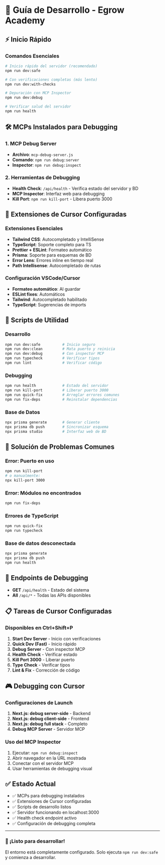 # 🚀 Guía de Desarrollo - Egrow Academy

## ⚡ Inicio Rápido

### Comandos Esenciales
```bash
# Inicio rápido del servidor (recomendado)
npm run dev:safe

# Con verificaciones completas (más lento)
npm run dev:with-checks

# Depuración con MCP Inspector
npm run dev:debug

# Verificar salud del servidor
npm run health
```

## 🛠️ MCPs Instalados para Debugging

### 1. MCP Debug Server
- **Archivo**: `mcp-debug-server.js`
- **Comando**: `npm run debug:server`
- **Inspector**: `npm run debug:inspect`

### 2. Herramientas de Debugging
- **Health Check**: `/api/health` - Verifica estado del servidor y BD
- **MCP Inspector**: Interfaz web para debugging
- **Kill Port**: `npm run kill-port` - Libera puerto 3000

## 🎯 Extensiones de Cursor Configuradas

### Extensiones Esenciales
- **Tailwind CSS**: Autocompletado y IntelliSense
- **TypeScript**: Soporte completo para TS
- **Prettier + ESLint**: Formateo automático
- **Prisma**: Soporte para esquemas de BD
- **Error Lens**: Errores inline en tiempo real
- **Path Intellisense**: Autocompletado de rutas

### Configuración VSCode/Cursor
- **Formateo automático**: Al guardar
- **ESLint fixes**: Automáticos
- **Tailwind**: Autocompletado habilitado
- **TypeScript**: Sugerencias de imports

## 🔧 Scripts de Utilidad

### Desarrollo
```bash
npm run dev:safe          # Inicio seguro
npm run dev:clean         # Mata puerto y reinicia
npm run dev:debug         # Con inspector MCP
npm run typecheck         # Verificar tipos
npm run lint              # Verificar código
```

### Debugging
```bash
npm run health            # Estado del servidor
npm run kill-port         # Liberar puerto 3000
npm run quick-fix         # Arreglar errores comunes
npm run fix-deps          # Reinstalar dependencias
```

### Base de Datos
```bash
npx prisma generate       # Generar cliente
npx prisma db push        # Sincronizar esquema
npx prisma studio         # Interfaz web de BD
```

## 🐛 Solución de Problemas Comunes

### Error: Puerto en uso
```bash
npm run kill-port
# o manualmente:
npx kill-port 3000
```

### Error: Módulos no encontrados
```bash
npm run fix-deps
```

### Errores de TypeScript
```bash
npm run quick-fix
npm run typecheck
```

### Base de datos desconectada
```bash
npx prisma generate
npx prisma db push
npm run health
```

## 🚨 Endpoints de Debugging

- **GET** `/api/health` - Estado del sistema
- **All** `/api/*` - Todas las APIs disponibles

## 📋 Tareas de Cursor Configuradas

### Disponibles en Ctrl+Shift+P
1. **Start Dev Server** - Inicio con verificaciones
2. **Quick Dev (Fast)** - Inicio rápido
3. **Debug Server** - Con inspector MCP
4. **Health Check** - Verificar estado
5. **Kill Port 3000** - Liberar puerto
6. **Type Check** - Verificar tipos
7. **Lint & Fix** - Corrección de código

## 🎮 Debugging con Cursor

### Configuraciones de Launch
1. **Next.js: debug server-side** - Backend
2. **Next.js: debug client-side** - Frontend
3. **Next.js: debug full stack** - Completo
4. **Debug MCP Server** - Servidor MCP

### Uso del MCP Inspector
1. Ejecutar: `npm run debug:inspect`
2. Abrir navegador en la URL mostrada
3. Conectar con el servidor MCP
4. Usar herramientas de debugging visual

## ✅ Estado Actual

- ✅ MCPs para debugging instalados
- ✅ Extensiones de Cursor configuradas
- ✅ Scripts de desarrollo listos
- ✅ Servidor funcionando en localhost:3000
- ✅ Health check endpoint activo
- ✅ Configuración de debugging completa

---

### 🚀 ¡Listo para desarrollar!

El entorno está completamente configurado. Solo ejecuta `npm run dev:safe` y comienza a desarrollar.